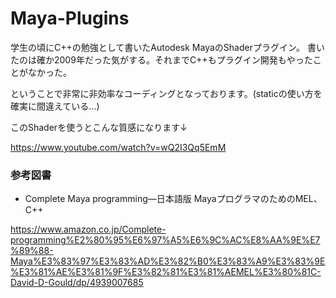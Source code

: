 Maya-Plugins
============

学生の頃にC++の勉強として書いたAutodesk MayaのShaderプラグイン。
書いたのは確か2009年だった気がする。それまでC++もプラグイン開発もやったことがなかった。

ということで非常に非効率なコーディングとなっております。(staticの使い方を確実に間違えている…)

このShaderを使うとこんな質感になります↓

https://www.youtube.com/watch?v=wQ2I3Qq5EmM

### 参考図書
- Complete Maya programming―日本語版 MayaプログラマのためのMEL、C++ 

https://www.amazon.co.jp/Complete-programming%E2%80%95%E6%97%A5%E6%9C%AC%E8%AA%9E%E7%89%88-Maya%E3%83%97%E3%83%AD%E3%82%B0%E3%83%A9%E3%83%9E%E3%81%AE%E3%81%9F%E3%82%81%E3%81%AEMEL%E3%80%81C-David-D-Gould/dp/4939007685
